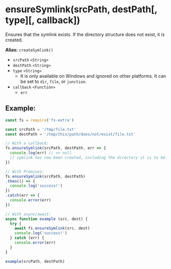 # ensureSymlink(srcPath, destPath[, type][, callback])

Ensures that the symlink exists. If the directory structure does not exist, it is created.

**Alias:** `createSymlink()`

- `srcPath` `<String>`
- `destPath` `<String>`
- `type` `<String>`
  - It is only available on Windows and ignored on other platforms. It can be set to `dir`, `file`, or `junction`.
- `callback` `<Function>`
  - `err`

## Example:

```js
const fs = require('fs-extra')

const srcPath = '/tmp/file.txt'
const destPath = '/tmp/this/path/does/not/exist/file.txt'

// With a callback:
fs.ensureSymlink(srcPath, destPath, err => {
  console.log(err) // => null
  // symlink has now been created, including the directory it is to be placed in
})

// With Promises:
fs.ensureSymlink(srcPath, destPath)
.then(() => {
  console.log('success!')
})
.catch(err => {
  console.error(err)
})

// With async/await:
async function example (src, dest) {
  try {
    await fs.ensureSymlink(src, dest)
    console.log('success!')
  } catch (err) {
    console.error(err)
  }
}

example(srcPath, destPath)
```
